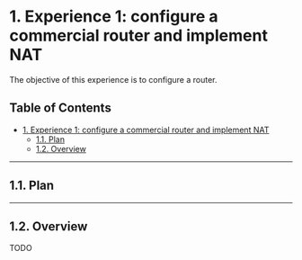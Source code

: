 # 1. Experience 1: configure a commercial router and implement NAT

The objective of this experience is to configure a router.

## Table of Contents<!-- omit in toc -->

- [1. Experience 1: configure a commercial router and implement NAT](#1-experience-1-configure-a-commercial-router-and-implement-nat)
  - [1.1. Plan](#11-plan)
  - [1.2. Overview](#12-overview)

***

## 1.1. Plan

***

## 1.2. Overview

TODO